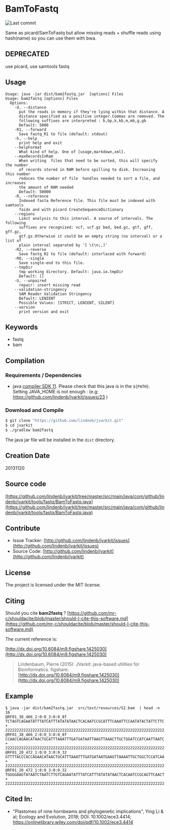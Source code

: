 # BamToFastq

![Last commit](https://img.shields.io/github/last-commit/lindenb/jvarkit.png)

Same as picard/SamToFastq but allow missing reads + shuffle reads using hash(name) so you can use them with bwa. 


## DEPRECATED

use picard, use samtools fastq

## Usage

```
Usage: java -jar dist/bam2fastq.jar  [options] Files
Usage: bam2fastq [options] Files
  Options:
    -d, --distance
      put the reads in memory if they're lying within that distance. A 
      distance specified as a positive integer.Commas are removed. The 
      following suffixes are interpreted : b,bp,k,kb,m,mb,g,gb
      Default: 5000
    -R1, --forward
      Save fastq_R1 to file (default: stdout)
    -h, --help
      print help and exit
    --helpFormat
      What kind of help. One of [usage,markdown,xml].
    --maxRecordsInRam
      When writing  files that need to be sorted, this will specify the number 
      of records stored in RAM before spilling to disk. Increasing this number 
      reduces the number of file  handles needed to sort a file, and increases 
      the amount of RAM needed
      Default: 50000
    -R, --reference
      Indexed fasta Reference file. This file must be indexed with samtools 
      faidx and with picard CreateSequenceDictionary
    --regions
      Limit analysis to this interval. A source of intervals. The following 
      suffixes are recognized: vcf, vcf.gz bed, bed.gz, gtf, gff, gff.gz, 
      gtf.gz.Otherwise it could be an empty string (no interval) or a list of 
      plain interval separated by '[ \t\n;,]'
    -R2, --reverse
      Save fastq_R2 to file (default: interlaced with forward)
    -R0, --single
      Save single-end to this file.
    --tmpDir
      tmp working directory. Default: java.io.tmpDir
      Default: []
    -U, --unpaired
      repair: insert missing read
    --validation-stringency
      SAM Reader Validation Stringency
      Default: LENIENT
      Possible Values: [STRICT, LENIENT, SILENT]
    --version
      print version and exit

```


## Keywords

 * fastq
 * bam


## Compilation

### Requirements / Dependencies

* java [compiler SDK 11](https://jdk.java.net/11/). Please check that this java is in the `${PATH}`. Setting JAVA_HOME is not enough : (e.g: https://github.com/lindenb/jvarkit/issues/23 )


### Download and Compile

```bash
$ git clone "https://github.com/lindenb/jvarkit.git"
$ cd jvarkit
$ ./gradlew bam2fastq
```

The java jar file will be installed in the `dist` directory.


## Creation Date

20131120

## Source code 

[https://github.com/lindenb/jvarkit/tree/master/src/main/java/com/github/lindenb/jvarkit/tools/fastq/BamToFastq.java](https://github.com/lindenb/jvarkit/tree/master/src/main/java/com/github/lindenb/jvarkit/tools/fastq/BamToFastq.java)


## Contribute

- Issue Tracker: [http://github.com/lindenb/jvarkit/issues](http://github.com/lindenb/jvarkit/issues)
- Source Code: [http://github.com/lindenb/jvarkit](http://github.com/lindenb/jvarkit)

## License

The project is licensed under the MIT license.

## Citing

Should you cite **bam2fastq** ? [https://github.com/mr-c/shouldacite/blob/master/should-I-cite-this-software.md](https://github.com/mr-c/shouldacite/blob/master/should-I-cite-this-software.md)

The current reference is:

[http://dx.doi.org/10.6084/m9.figshare.1425030](http://dx.doi.org/10.6084/m9.figshare.1425030)

> Lindenbaum, Pierre (2015): JVarkit: java-based utilities for Bioinformatics. figshare.
> [http://dx.doi.org/10.6084/m9.figshare.1425030](http://dx.doi.org/10.6084/m9.figshare.1425030)


## Example

```
$ java -jar dist/bam2fastq.jar  src/test/resources/S2.bam  | head -n 16
@RF01_38_466_2:0:0_3:0:0_8f
TCTAGTCAGAATATTTATCATTTATATATAACTCACAATCCGCATTTCAAATTCCAATATACTATTCTTC
+
2222222222222222222222222222222222222222222222222222222222222222222222
@RF01_38_466_2:0:0_3:0:0_8f
CCAACCAGAACATAACTGCATTTAAATTTGATGATAATTAAGTTAAACTTGCTGGATCCATCAATTAATC
+
2222222222222222222222222222222222222222222222222222222222222222222222
@RF01_20_472_1:0:0_3:0:0_32
GTTTTACCCACCAGAACATAACTGCATTTAAATTTGATGATAATGAAGTTAAAATTGCTGGCTCCATCAA
+
2222222222222222222222222222222222222222222222222222222222222222222222
@RF01_20_472_1:0:0_3:0:0_32
TGGGGAAGTATAATCTAATCTTGTCAGAATATTTATCATTTATATATAACTCACAATCCGCAGTTCAACT
+
2222222222222222222222222222222222222222222222222222222222222222222222
```


## Cited In:

  * "Plastomes of nine hornbeams and phylogenetic implications", Ying Li & al;  Ecology and Evolution, 2018; DOI: 10.1002/ece3.4414; https://onlinelibrary.wiley.com/doi/pdf/10.1002/ece3.4414 

